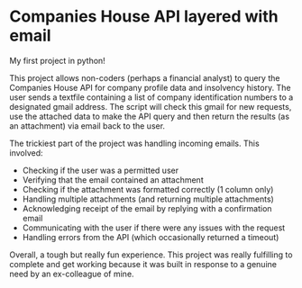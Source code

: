 # Companies House API layered with email

My first project in python! 

This project allows non-coders (perhaps a financial analyst) to query
the Companies House API for company profile data and insolvency history.
The user sends a textfile containing a list of company identification
numbers to a designated gmail address. The script will check this gmail
for new requests, use the attached data to make the API query and then
return the results (as an attachment) via email back to the user.

The trickiest part of the project was handling incoming emails. This
involved:
- Checking if the user was a permitted user
- Verifying that the email contained an attachment
- Checking if the attachment was formatted correctly (1 column only)
- Handling multiple attachments (and returning multiple attachments)
- Acknowledging receipt of the email by replying with a confirmation email
- Communicating with the user if there were any issues with the request
- Handling errors from the API (which occasionally returned a timeout)

Overall, a tough but really fun experience. This project was really
fulfilling to complete and get working because it was built in response 
to a genuine need by an ex-colleague of mine. 
